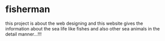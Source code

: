 # fisherman
this project is about the web designing and this website gives the information about the sea life like fishes and also other sea animals in the detail manner...!!!
